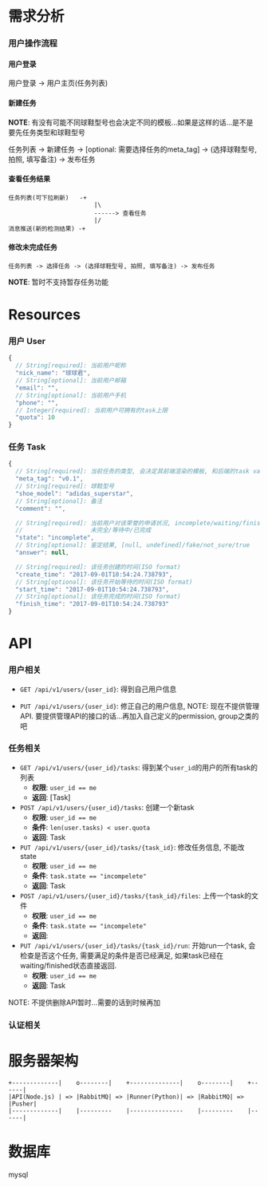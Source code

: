 需求分析
============
### 用户操作流程

#### 用户登录
用户登录 -> 用户主页(任务列表)

#### 新建任务

**NOTE**: 有没有可能不同球鞋型号也会决定不同的模板...如果是这样的话...是不是要先任务类型和球鞋型号

任务列表 -> 新建任务 -> [optional: 需要选择任务的meta_tag] -> (选择球鞋型号, 拍照, 填写备注) -> 发布任务

#### 查看任务结果

```
任务列表(可下拉刷新)   -+
                        |\
                        ------> 查看任务
                        |/
消息推送(新的检测结果) -+
```

#### 修改未完成任务

```
任务列表 -> 选择任务 -> (选择球鞋型号, 拍照, 填写备注) -> 发布任务
```

**NOTE**: 暂时不支持暂存任务功能

Resources
============

### 用户 User

```javascript
{
  // String[required]: 当前用户昵称
  "nick_name": "球球君",
  // String[optional]: 当前用户邮箱
  "email": "",
  // String[optional]: 当前用户手机
  "phone": "",
  // Integer[required]: 当前用户可拥有的task上限
  "quota": 10
}
```
### 任务 Task

```javascript
{
  // String[required]: 当前任务的类型, 会决定其前端渲染的模板, 和后端的task validator和runner的行为.
  "meta_tag": "v0.1",
  // String[required]: 球鞋型号
  "shoe_model": "adidas_superstar",
  // String[optional]: 备注
  "comment": "",

  // String[required]: 当前用户对该荣誉的申请状况, incomplete/waiting/finished 分别代表
  //                   未完全/等待中/已完成
  "state": "incomplete",
  // String[optional]: 鉴定结果, [null, undefined]/fake/not_sure/true
  "answer": null,

  // String[required]: 该任务创建的时间(ISO format)
  "create_time": "2017-09-01T10:54:24.738793",
  // String[optional]: 该任务开始等待的时间(ISO format)
  "start_time": "2017-09-01T10:54:24.738793",
  // String[optional]: 该任务完成的时间(ISO format)
  "finish_time": "2017-09-01T10:54:24.738793"
}
```

API
============

### 用户相关

* ``GET /api/v1/users/{user_id}``: 得到自己用户信息

* ``PUT /api/v1/users/{user_id}``: 修正自己的用户信息, NOTE: 现在不提供管理API. 要提供管理API的接口的话...再加入自己定义的permission, group之类的吧

### 任务相关

* ``GET /api/v1/users/{user_id}/tasks``: 得到某个`user_id`的用户的所有task的列表
  * **权限**: ``user_id == me``
  * **返回**: [Task]
* ``POST /api/v1/users/{user_id}/tasks``: 创建一个新task
  * **权限**: ``user_id == me``
  * **条件**: ``len(user.tasks) < user.quota``
  * **返回**: Task
* ``PUT /api/v1/users/{user_id}/tasks/{task_id}``: 修改任务信息, 不能改state
  * **权限**: ``user_id == me``
  * **条件**: ``task.state == "incompelete"``
  * **返回**: Task
* ``POST /api/v1/users/{user_id}/tasks/{task_id}/files``: 上传一个task的文件
  * **权限**: ``user_id == me``
  * **条件**: ``task.state == "incompelete"``
  * **返回**:
* ``PUT /api/v1/users/{user_id}/tasks/{task_id}/run``: 开始run一个task, 会检查是否这个任务, 需要满足的条件是否已经满足, 如果task已经在waiting/finished状态直接返回.
  * **权限**: ``user_id == me``
  * **返回**: Task

NOTE: 不提供删除API暂时...需要的话到时候再加

### 认证相关

服务器架构
============

```
+-------------|    o--------|    +--------------|    o--------|    +------|
|API(Node.js) | => |RabbitMQ| => |Runner(Python)| => |RabbitMQ| => |Pusher|
|-------------|    |---------    |---------------    |---------    |------|
```

数据库
============
mysql
